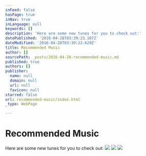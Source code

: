 ```yaml
---
inFeed: false
hasPage: true
inNav: true
inLanguage: null
keywords: []
description: 'Here are some new tunes for you to check out:'
datePublished: '2016-04-28T03:39:23.107Z'
dateModified: '2016-04-28T03:39:22.629Z'
title: Recommended Music
author: []
sourcePath: _posts/2016-04-28-recommended-music.md
published: true
authors: []
publisher:
  name: null
  domain: null
  url: null
  favicon: null
starred: false
url: recommended-music/index.html
_type: WebPage

---
```

# Recommended Music

Here are some new tunes for you to check out:
![](https://the-grid-user-content.s3-us-west-2.amazonaws.com/542075e7-d1b2-41ae-bc58-df575ef8f478.png)
![](https://the-grid-user-content.s3-us-west-2.amazonaws.com/f34154ee-7682-485c-a704-b722b0050fa0.png)
![](https://the-grid-user-content.s3-us-west-2.amazonaws.com/4f570142-b3cf-409f-9009-7e46518deeaf.png)